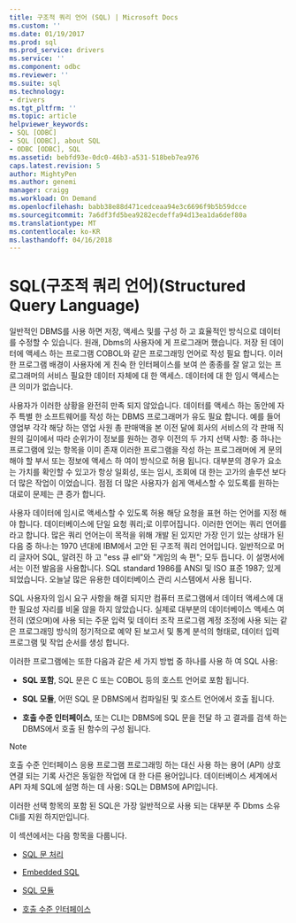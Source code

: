 ```yaml
---
title: 구조적 쿼리 언어 (SQL) | Microsoft Docs
ms.custom: ''
ms.date: 01/19/2017
ms.prod: sql
ms.prod_service: drivers
ms.service: ''
ms.component: odbc
ms.reviewer: ''
ms.suite: sql
ms.technology:
- drivers
ms.tgt_pltfrm: ''
ms.topic: article
helpviewer_keywords:
- SQL [ODBC]
- SQL [ODBC], about SQL
- ODBC [ODBC], SQL
ms.assetid: bebfd93e-0dc0-46b3-a531-518beb7ea976
caps.latest.revision: 5
author: MightyPen
ms.author: genemi
manager: craigg
ms.workload: On Demand
ms.openlocfilehash: babb38e88d471cedceaa94e3c6696f9b5b59dcce
ms.sourcegitcommit: 7a6df3fd5bea9282ecdeffa94d13ea1da6def80a
ms.translationtype: MT
ms.contentlocale: ko-KR
ms.lasthandoff: 04/16/2018
---
```

# <a name="structured-query-language-sql"></a>SQL(구조적 쿼리 언어)(Structured Query Language)
일반적인 DBMS를 사용 하면 저장, 액세스 및를 구성 하 고 효율적인 방식으로 데이터를 수정할 수 있습니다. 원래, Dbms의 사용자에 게 프로그래머 했습니다. 저장 된 데이터에 액세스 하는 프로그램 COBOL와 같은 프로그래밍 언어로 작성 필요 합니다. 이러한 프로그램 배경이 사용자에 게 친숙 한 인터페이스를 보여 쓴 종종를 잘 알고 있는 프로그래머의 서비스 필요한 데이터 자체에 대 한 액세스. 데이터에 대 한 임시 액세스는 큰 의미가 없습니다.  
  
 사용자가 이러한 상황을 완전히 만족 되지 않았습니다. 데이터를 액세스 하는 동안에 자주 특별 한 소프트웨어를 작성 하는 DBMS 프로그래머가 유도 필요 합니다. 예를 들어 영업부 각각 해당 하는 영업 사원 총 판매액을 본 이전 달에 회사의 서비스의 각 판매 직원의 길이에서 따라 순위가이 정보를 원하는 경우 이전의 두 가지 선택 사항: 중 하나는 프로그램에 있는 항목을 이미 존재 이러한 프로그램을 작성 하는 프로그래머에 게 문의 해야 할 부서 또는 정보에 액세스 하 여이 방식으로 허용 됩니다. 대부분의 경우가 요소는 가치를 확인할 수 있고가 항상 일회성, 또는 임시, 조회에 대 한는 고가의 솔루션 보다 더 많은 작업이 이었습니다. 점점 더 많은 사용자가 쉽게 액세스할 수 있도록를 원하는 대로이 문제는 큰 증가 합니다.  
  
 사용자 데이터에 임시로 액세스할 수 있도록 허용 해당 요청을 표현 하는 언어를 지정 해야 합니다. 데이터베이스에 단일 요청 쿼리;로 이루어집니다. 이러한 언어는 쿼리 언어를 라고 합니다. 많은 쿼리 언어는이 목적을 위해 개발 된 있지만 가장 인기 있는 상태가 된 다음 중 하나:는 1970 년대에 IBM에서 고안 된 구조적 쿼리 언어입니다. 일반적으로 머리 글자어 SQL, 알려진 하 고 "ess 큐 ell"와 "게임의 속 편"; 모두 듭니다. 이 설명서에서는 이전 발음을 사용합니다. SQL standard 1986를 ANSI 및 ISO 표준 1987; 있게 되었습니다. 오늘날 많은 유용한 데이터베이스 관리 시스템에서 사용 됩니다.  
  
 SQL 사용자의 임시 요구 사항을 해결 되지만 컴퓨터 프로그램에서 데이터 액세스에 대 한 필요성 자리를 비울 않을 하지 않았습니다. 실제로 대부분의 데이터베이스 액세스 여전히 (였으며)에 사용 되는 주문 입력 및 데이터 조작 프로그램 계정 조정에 사용 되는 같은 프로그래밍 방식의 정기적으로 예약 된 보고서 및 통계 분석의 형태로, 데이터 입력 프로그램 및 작업 순서를 생성 합니다.  
  
 이러한 프로그램에는 또한 다음과 같은 세 가지 방법 중 하나를 사용 하 여 SQL 사용:  
  
-   **SQL 포함**, SQL 문은 C 또는 COBOL 등의 호스트 언어로 포함 됩니다.  
  
-   **SQL 모듈**, 어떤 SQL 문 DBMS에서 컴파일된 및 호스트 언어에서 호출 됩니다.  
  
-   **호출 수준 인터페이스**, 또는 CLI는 DBMS에 SQL 문을 전달 하 고 결과를 검색 하는 DBMS에서 호출 된 함수의 구성 됩니다.  
  
> [!NOTE]  
>  호출 수준 인터페이스 응용 프로그램 프로그래밍 하는 대신 사용 하는 용어 (API) 상호 연결 되는 기록 사건은 동일한 작업에 대 한 다른 용어입니다. 데이터베이스 세계에서 API 자체 SQL에 설명 하는 데 사용: SQL는 DBMS에 API입니다.  
  
 이러한 선택 항목의 포함 된 SQL은 가장 일반적으로 사용 되는 대부분 주 Dbms 소유 Cli를 지원 하지만입니다.  
  
 이 섹션에서는 다음 항목을 다룹니다.  
  
-   [SQL 문 처리](../../odbc/reference/processing-a-sql-statement.md)  
  
-   [Embedded SQL](../../odbc/reference/embedded-sql.md)  
  
-   [SQL 모듈](../../odbc/reference/sql-modules.md)  
  
-   [호출 수준 인터페이스](../../odbc/reference/call-level-interfaces.md)

